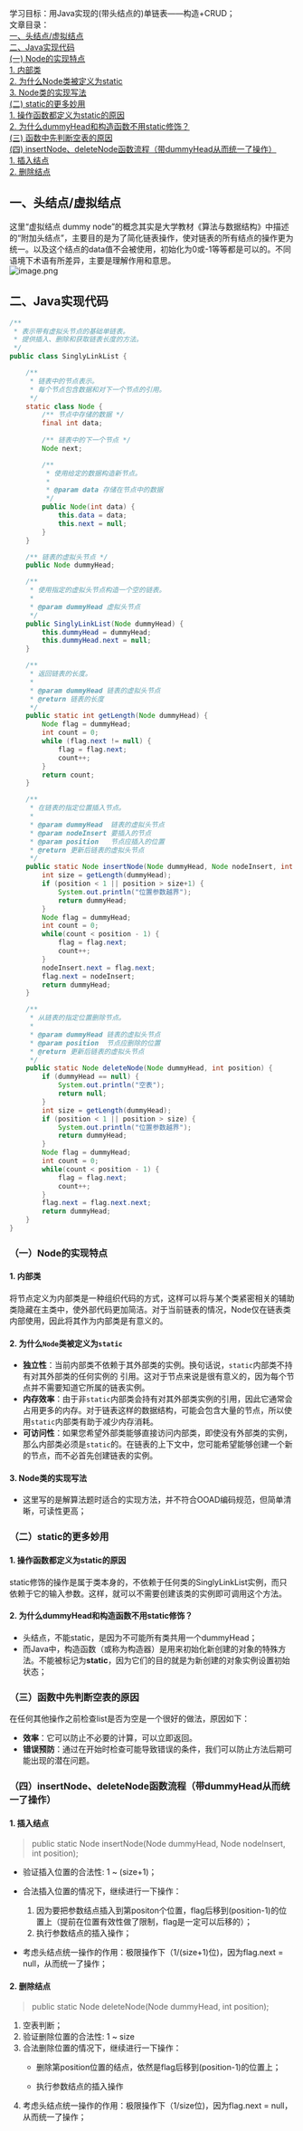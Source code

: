 学习目标：用Java实现的(带头结点的)单链表——构造+CRUD；<br />文章目录：<br />[一、头结点/虚拟结点](#fCbCw)<br />[二、Java实现代码](#qccRF)<br />[(一) Node的实现特点](#DNUve)<br />[1. 内部类](#jLWKS)<br />[2. 为什么Node类被定义为static](#ywrdF)<br />[3. Node类的实现写法](#n332P)<br />[(二) static的更多妙用](#kMyxW)<br />[1. 操作函数都定义为static的原因](#kORbB)<br />[2. 为什么dummyHead和构造函数不用static修饰？](#ooeD8)<br />[(三) 函数中先判断空表的原因](#v0CCJ)<br />[(四) insertNode、deleteNode函数流程（带dummyHead从而统一了操作）](#wBjXH)<br />[1. 插入结点](#RNj5M)<br />[2. 删除结点](#gGcj9)
<a name="fCbCw"></a>
## 一、头结点/虚拟结点
这里“虚拟结点 dummy node”的概念其实是大学教材《算法与数据结构》中描述的“附加头结点”，主要目的是为了简化链表操作，使对链表的所有结点的操作更为统一。以及这个结点的data值不会被使用，初始化为0或-1等等都是可以的。不同语境下术语有所差异，主要是理解作用和意思。<br />![image.png](https://cdn.nlark.com/yuque/0/2023/png/34752664/1698316465548-59f1e1c0-8804-4caa-bda9-207ff819bc94.png#averageHue=%23f3f3f3&clientId=udadf8411-af48-4&from=paste&height=212&id=u45c1ad50&originHeight=424&originWidth=1088&originalType=binary&ratio=2&rotation=0&showTitle=false&size=95735&status=done&style=none&taskId=u84f7e6a1-ded3-4cd4-a930-2f86717a88c&title=&width=544)
<a name="qccRF"></a>
## 二、Java实现代码
```java
/**
 * 表示带有虚拟头节点的基础单链表。
 * 提供插入、删除和获取链表长度的方法。
 */
public class SinglyLinkList {

    /**
     * 链表中的节点表示。
     * 每个节点包含数据和对下一个节点的引用。
     */
    static class Node {
        /** 节点中存储的数据 */
        final int data;
        
        /** 链表中的下一个节点 */
        Node next;

        /**
         * 使用给定的数据构造新节点。
         *
         * @param data 存储在节点中的数据
         */
        public Node(int data) {
            this.data = data;
            this.next = null;
        }
    }

    /** 链表的虚拟头节点 */
    public Node dummyHead;

    /**
     * 使用指定的虚拟头节点构造一个空的链表。
     *
     * @param dummyHead 虚拟头节点
     */
    public SinglyLinkList(Node dummyHead) {
        this.dummyHead = dummyHead;
        this.dummyHead.next = null;
    }

    /**
     * 返回链表的长度。
     *
     * @param dummyHead 链表的虚拟头节点
     * @return 链表的长度
     */
    public static int getLength(Node dummyHead) {
        Node flag = dummyHead;
        int count = 0;
        while (flag.next != null) {
            flag = flag.next;
            count++;
        }
        return count;
    }

    /**
     * 在链表的指定位置插入节点。
     *
     * @param dummyHead  链表的虚拟头节点
     * @param nodeInsert 要插入的节点
     * @param position   节点应插入的位置
     * @return 更新后链表的虚拟头节点
     */
    public static Node insertNode(Node dummyHead, Node nodeInsert, int position) {
        int size = getLength(dummyHead);
        if (position < 1 || position > size+1) {
            System.out.println("位置参数越界");
            return dummyHead;
        }
        Node flag = dummyHead;
        int count = 0;
        while(count < position - 1) {
            flag = flag.next;
            count++;
        }
        nodeInsert.next = flag.next;
        flag.next = nodeInsert;
        return dummyHead;
    }

    /**
     * 从链表的指定位置删除节点。
     *
     * @param dummyHead 链表的虚拟头节点
     * @param position  节点应删除的位置
     * @return 更新后链表的虚拟头节点
     */
    public static Node deleteNode(Node dummyHead, int position) {
        if (dummyHead == null) {
            System.out.println("空表");
            return null;
        }
        int size = getLength(dummyHead);
        if (position < 1 || position > size) {
            System.out.println("位置参数越界");
            return dummyHead;
        }
        Node flag = dummyHead;
        int count = 0;
        while(count < position - 1) {
            flag = flag.next;
            count++;
        }
        flag.next = flag.next.next;
        return dummyHead;
    }
}

```
<a name="DNUve"></a>
### （一）Node的实现特点
<a name="jLWKS"></a>
#### 1. 内部类
将节点定义为内部类是一种组织代码的方式，这样可以将与某个类紧密相关的辅助类隐藏在主类中，使外部代码更加简洁。对于当前链表的情况，Node仅在链表类内部使用，因此将其作为内部类是有意义的。
<a name="ywrdF"></a>
#### 2. 为什么`Node`类被定义为`static`

- **独立性**：当前内部类不依赖于其外部类的实例。换句话说，`static`内部类不持有对其外部类的任何实例的	引用。这对于节点来说是很有意义的，因为每个节点并不需要知道它所属的链表实例。 
- **内存效率**：由于非`static`内部类会持有对其外部类实例的引用，因此它通常会占用更多的内存。对于链表这样的数据结构，可能会包含大量的节点，所以使用`static`内部类有助于减少内存消耗。 
- **可访问性**：如果您希望外部类能够直接访问内部类，即使没有外部类的实例，那么内部类必须是`static`的。在链表的上下文中，您可能希望能够创建一个新的节点，而不必首先创建链表的实例。 
<a name="n332P"></a>
#### 3. Node类的实现写法

- 这里写的是解算法题时适合的实现方法，并不符合OOAD编码规范，但简单清晰，可读性更高；
<a name="kMyxW"></a>
### （二）static的更多妙用
<a name="kORbB"></a>
#### 1. 操作函数都定义为static的原因
static修饰的操作是属于类本身的，不依赖于任何类的SinglyLinkList实例，而只依赖于它的输入参数。这样，就可以不需要创建该类的实例即可调用这个方法。
<a name="ooeD8"></a>
#### 2. 为什么dummyHead和构造函数不用static修饰？

   - 头结点，不能static，是因为不可能所有类共用一个dummyHead；
   - 而Java中，构造函数（或称为构造器）是用来初始化新创建的对象的特殊方法。不能被标记为**static**，因为它们的目的就是为新创建的对象实例设置初始状态；
<a name="v0CCJ"></a>
### （三）函数中先判断空表的原因
在任何其他操作之前检查list是否为空是一个很好的做法，原因如下：

- **效率**：它可以防止不必要的计算，可以立即返回。
- **错误预防**：通过在开始时检查可能导致错误的条件，我们可以防止方法后期可能出现的潜在问题。
<a name="wBjXH"></a>
### （四）insertNode、deleteNode函数流程（带dummyHead从而统一了操作）
<a name="RNj5M"></a>
#### 1. 插入结点
> public static Node insertNode(Node dummyHead, Node nodeInsert, int position);

- 验证插入位置的合法性: 1 ~ (size+1)；
- 合法插入位置的情况下，继续进行一下操作：
  1. 因为要把参数结点插入到第positon个位置，flag后移到(position-1)的位置上（提前在位置有效性做了限制，flag是一定可以后移的）；
  2. 执行参数结点的插入操作；

- 考虑头结点统一操作的作用：极限操作下（1/(size+1)位)，因为flag.next = null，从而统一了操作；

  <a name="gGcj9"></a>

#### 2. 删除结点
> public static Node deleteNode(Node dummyHead, int position);

   1. 空表判断；
   2. 验证删除位置的合法性: 1 ~ size
   3.  合法删除位置的情况下，继续进行一下操作：
      - 删除第position位置的结点，依然是flag后移到(position-1)的位置上；
      
      - 执行参数结点的插入操作
   4.  考虑头结点统一操作的作用：极限操作下（1/size位)，因为flag.next = null，从而统一了操作；
